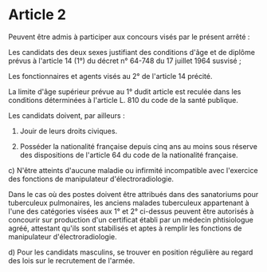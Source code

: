 # Article 2

Peuvent être admis à participer aux concours visés par le présent arrêté :

Les candidats des deux sexes justifiant des conditions d'âge et de diplôme prévus à l'article 14 (1°) du décret n° 64-748 du 17 juillet 1964 susvisé ;

Les fonctionnaires et agents visés au 2° de l'article 14 précité.

La limite d'âge supérieur prévue au 1° dudit article est reculée dans les conditions déterminées à l'article L. 810 du code de la santé publique.

Les candidats doivent, par ailleurs :

1) Jouir de leurs droits civiques.

2) Posséder la nationalité française depuis cinq ans au moins sous réserve des dispositions de l'article 64 du code de la nationalité française.

c) N'être atteints d'aucune maladie ou infirmité incompatible avec l'exercice des fonctions de manipulateur d'électroradiologie.

Dans le cas où des postes doivent être attribués dans des sanatoriums pour tuberculeux pulmonaires, les anciens malades tuberculeux appartenant à l'une des catégories visées aux 1° et 2° ci-dessus peuvent être autorisés à concourir sur production d'un certificat établi par un médecin phtisiologue agréé, attestant qu'ils sont stabilisés et aptes à remplir les fonctions de manipulateur d'électroradiologie.

d) Pour les candidats masculins, se trouver en position régulière au regard des lois sur le recrutement de l'armée.
